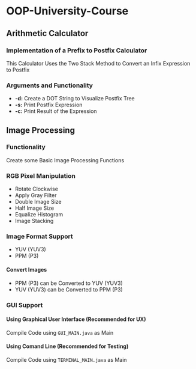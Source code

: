 # OOP-University-Course
## Arithmetic Calculator
### Implementation of a Prefix to Postfix Calculator
This Calculator Uses the Two Stack Method to Convert an Infix Expression to Postfix
### Arguments and Functionality
* **-d:** Create a DOT String to Visualize Postfix Tree
* **-s:** Print Postfix Expression
* **-c:** Print Result of the Expression
## Image Processing
### Functionality
Create some Basic Image Processing Functions
### RGB Pixel Manipulation
* Rotate Clockwise
* Apply Gray Filter
* Double Image Size
* Half Image Size
* Equalize Histogram
* Image Stacking
### Image Format Support
* YUV (YUV3)
* PPM (P3)
#### Convert Images
* PPM (P3) can be Converted to YUV (YUV3)
* YUV (YUV3) can be Converted to PPM (P3)

### GUI Support
#### Using Graphical User Interface (Recommended for UX)
Compile Code using ```GUI_MAIN.java``` as Main

#### Using Comand Line (Recommended for Testing)
Compile Code using ```TERMINAL_MAIN.java``` as Main
